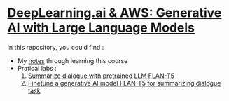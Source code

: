 # [DeepLearning.ai \& AWS: Generative AI with Large Language Models]([https://www.coursera.org/learn/generative-ai-with-llms?)

In this repository, you could find :

- My [notes](Coursera_GenAI.md) through learning this course 
- Pratical labs :
	1. [Summarize dialogue with pretrained LLM FLAN-T5](Lab/Lab1_summarize_dialogue.ipynb)
	2. [Finetune a generative AI model FLAN-T5 for summarizing dialogue task](Lab/Lab2_fine_tune_generative_ai_model.ipynb)

